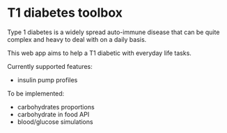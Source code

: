 # T1 diabetes toolbox

Type 1 diabetes is a widely spread auto-immune disease that can be quite complex and heavy to deal with on a daily basis.

This web app aims to help a T1 diabetic with everyday life tasks.

Currently supported features:
- insulin pump profiles

To be implemented:
- carbohydrates proportions
- carbohydrate in food API
- blood/glucose simulations
